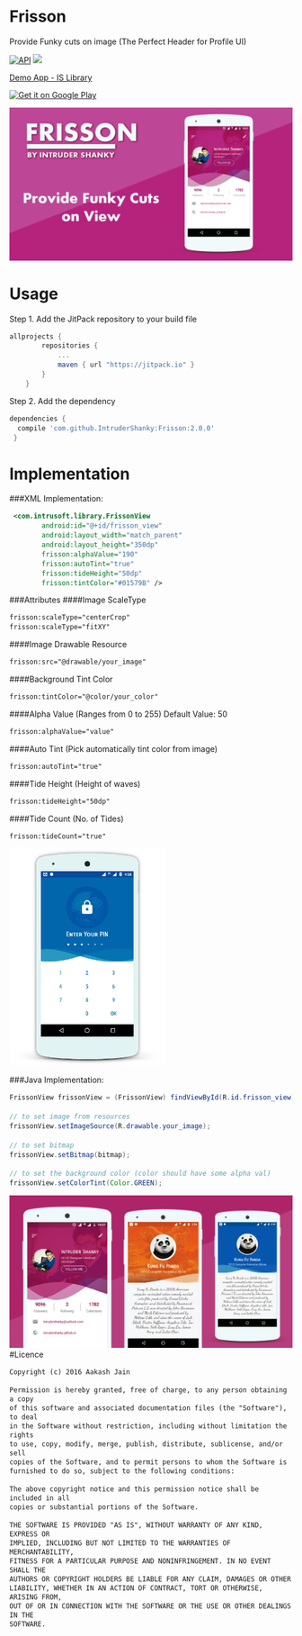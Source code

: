 # Frisson
Provide Funky cuts on image (The Perfect Header for Profile UI) 

[![API](https://img.shields.io/badge/API-9%2B-blue.svg?style=flat)](https://android-arsenal.com/api?level=9)  [![](https://jitpack.io/v/IntruderShanky/FunkyHeader.svg)](https://jitpack.io/#IntruderShanky/FunkyHeader)

[Demo App - IS Library](https://play.google.com/store/apps/details?id=com.intrusoft.islibrarydemo)

<a href='https://play.google.com/store/apps/details?id=com.intrusoft.islibrarydemo&utm_source=global_co&utm_small=prtnr&utm_content=Mar2515&utm_campaign=PartBadge&pcampaignid=MKT-Other-global-all-co-prtnr-py-PartBadge-Mar2515-1'><img alt='Get it on Google Play' src='https://play.google.com/intl/en_us/badges/images/generic/en_badge_web_generic.png' width="193" height="75"/></a>

![Screenshot](graphic/frisson.png)

# Usage
Step 1. Add the JitPack repository to your build file
```groovy
allprojects {
        repositories {
            ...
            maven { url "https://jitpack.io" }
        }
    }
```
Step 2. Add the dependency
```groovy
dependencies {
  compile 'com.github.IntruderShanky:Frisson:2.0.0'
 }
 ```
# Implementation
###XML Implementation:
```xml
 <com.intrusoft.library.FrissonView
        android:id="@+id/frisson_view"
        android:layout_width="match_parent"
        android:layout_height="350dp"
        frisson:alphaValue="190"
        frisson:autoTint="true"
        frisson:tideHeight="50dp"
        frisson:tintColor="#01579B" />
```
###Attributes
####Image ScaleType
```xml
frisson:scaleType="centerCrop"
frisson:scaleType="fitXY"
```
####Image Drawable Resource
```xml
frisson:src="@drawable/your_image"
```
####Background Tint Color
```xml
frisson:tintColor="@color/your_color"
```
####Alpha Value (Ranges from 0 to 255) Default Value: 50
```xml
frisson:alphaValue="value"
```
####Auto Tint (Pick automatically tint color from image)
```xml
frisson:autoTint="true"
```
####Tide Height (Height of waves)
```xml
frisson:tideHeight="50dp"
```
####Tide Count (No. of Tides)
```xml
frisson:tideCount="true"
```
![Screenshot](graphic/screenshot.png)

###Java Implementation:
```java
FrissonView frissonView = (FrissonView) findViewById(R.id.frisson_view);

// to set image from resources        
frissonView.setImageSource(R.drawable.your_image);

// to set bitmap
frissonView.setBitmap(bitmap);

// to set the background color (color should have some alpha val)
frissonView.setColorTint(Color.GREEN);
```

![Screenshot](graphic/frisson3.png)
#Licence
```
Copyright (c) 2016 Aakash Jain

Permission is hereby granted, free of charge, to any person obtaining a copy
of this software and associated documentation files (the "Software"), to deal
in the Software without restriction, including without limitation the rights
to use, copy, modify, merge, publish, distribute, sublicense, and/or sell
copies of the Software, and to permit persons to whom the Software is
furnished to do so, subject to the following conditions:

The above copyright notice and this permission notice shall be included in all
copies or substantial portions of the Software.

THE SOFTWARE IS PROVIDED "AS IS", WITHOUT WARRANTY OF ANY KIND, EXPRESS OR
IMPLIED, INCLUDING BUT NOT LIMITED TO THE WARRANTIES OF MERCHANTABILITY,
FITNESS FOR A PARTICULAR PURPOSE AND NONINFRINGEMENT. IN NO EVENT SHALL THE
AUTHORS OR COPYRIGHT HOLDERS BE LIABLE FOR ANY CLAIM, DAMAGES OR OTHER
LIABILITY, WHETHER IN AN ACTION OF CONTRACT, TORT OR OTHERWISE, ARISING FROM,
OUT OF OR IN CONNECTION WITH THE SOFTWARE OR THE USE OR OTHER DEALINGS IN THE
SOFTWARE.
```

